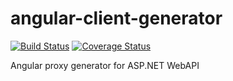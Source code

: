 # angular-client-generator 
[![Build Status](https://travis-ci.org/kuzditomi/angular-client-generator.svg?branch=master)](https://travis-ci.org/kuzditomi/angular-client-generator)
[![Coverage Status](https://coveralls.io/repos/github/kuzditomi/angular-client-generator/badge.svg?branch=master)](https://coveralls.io/github/kuzditomi/angular-client-generator?branch=master)

Angular proxy generator for ASP.NET WebAPI
